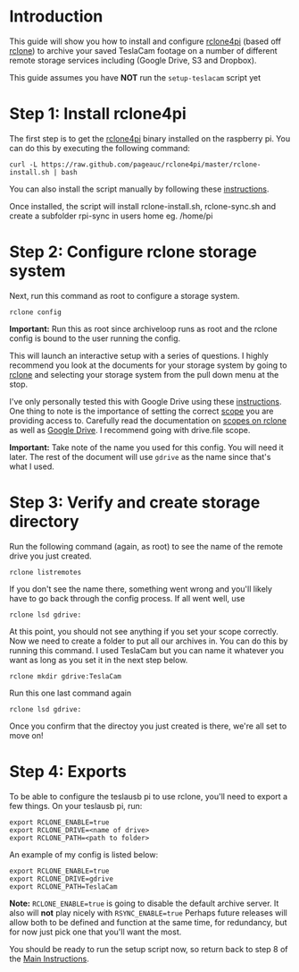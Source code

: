 # Introduction

This guide will show you how to install and configure [rclone4pi](https://github.com/pageauc/rclone4pi/wiki) (based off [rclone](https://rclone.org/)) to archive your saved TeslaCam footage on a number of different remote storage services including (Google Drive, S3 and Dropbox). 

This guide assumes you have **NOT** run the `setup-teslacam` script yet

# Step 1: Install rclone4pi

The first step is to get the [rclone4pi](https://github.com/pageauc/rclone4pi/wiki) binary installed on the raspberry pi. You can do this by executing the following command:


```
curl -L https://raw.github.com/pageauc/rclone4pi/master/rclone-install.sh | bash
```

You can also install the script manually by following these [instructions](https://github.com/pageauc/rclone4pi/wiki#manual-install).


Once installed, the script will install rclone-install.sh, rclone-sync.sh and create a subfolder rpi-sync in users home eg. /home/pi

# Step 2: Configure rclone storage system

Next, run this command as root to configure a storage system.

```
rclone config
```

**Important:** Run this as root since archiveloop runs as root and the rclone config is bound to the user running the config.

This will launch an interactive setup with a series of questions. I highly recommend you look at the documents for your storage system by going to [rclone](https://rclone.org/) and selecting your storage system from the pull down menu at the stop.

I've only personally tested this with Google Drive using these [instructions](https://rclone.org/drive/). One thing to note is the importance of setting the correct [scope](https://rclone.org/drive/#scopes) you are providing access to. Carefully read the documentation on [scopes on rclone](https://rclone.org/drive/#scopes) as well as [Google Drive](https://developers.google.com/drive/api/v3/about-auth). I recommend going with drive.file scope.

**Important:** Take note of the name you used for this config. You will need it later. The rest of the document will use `gdrive` as the name since that's what I used.

# Step 3: Verify and create storage directory

Run the following command (again, as root) to see the name of the remote drive you just created.

```
rclone listremotes
```

If you don't see the name there, something went wrong and you'll likely have to go back through the config process. If all went well, use


```
rclone lsd gdrive:
```

At this point, you should not see anything if you set your scope correctly. Now we need to create a folder to put all our archives in. You can do this by running this command. I used TeslaCam but you can name it whatever you want as long as you set it in the next step below.

```
rclone mkdir gdrive:TeslaCam
```

Run this one last command again

```
rclone lsd gdrive:
```

Once you confirm that the directoy you just created is there, we're all set to move on!

# Step 4: Exports

To be able to configure the teslausb pi to use rclone, you'll need to export a few things. On your teslausb pi, run:

```
export RCLONE_ENABLE=true
export RCLONE_DRIVE=<name of drive>
export RCLONE_PATH=<path to folder>
```

An example of my config is listed below:

```
export RCLONE_ENABLE=true
export RCLONE_DRIVE=gdrive
export RCLONE_PATH=TeslaCam
```
**Note:** `RCLONE_ENABLE=true` is going to disable the default archive server. It also will **not** play nicely with `RSYNC_ENABLE=true` Perhaps future releases will allow both to be defined and function at the same time, for redundancy, but for now just pick one that you'll want the most.

You should be ready to run the setup script now, so return back to step 8 of the [Main Instructions](/README.md).